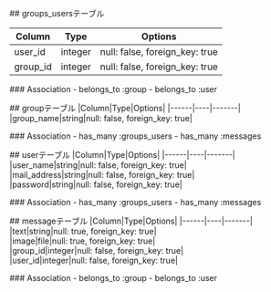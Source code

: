 ## groups_usersテーブル

|Column|Type|Options|
|------|----|-------|
|user_id|integer|null: false, foreign_key: true|
|group_id|integer|null: false, foreign_key: true|

### Association
- belongs_to :group
- belongs_to :user

## groupテーブル
|Column|Type|Options|
|------|----|-------|
|group_name|string|null: false, foreign_key: true|

### Association
- has_many :groups_users
- has_many :messages

## userテーブル
|Column|Type|Options|
|------|----|-------|
|user_name|string|null: false, foreign_key: true|
|mail_address|string|null: false, foreign_key: true|
|password|string|null: false, foreign_key: true|

### Association
- has_many :groups_users
- has_many :messages

## messageテーブル
|Column|Type|Options|
|------|----|-------|
|text|string|null: true, foreign_key: true|
|image|file|null: true, foreign_key: true|
|group_id|integer|null: false, foreign_key: true|
|user_id|integer|null: false, foreign_key: true|

### Association
- belongs_to :group
- belongs_to :user
